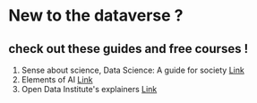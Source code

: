# New to the dataverse ? 

## check out these guides and free courses ! 
1. Sense about science, Data Science: A guide for society
[Link](https://askforevidence.org/articles/data-science-a-guide-for-society)
2. Elements of AI 
[Link](https://course.elementsofai.com/)
3. Open Data Institute's explainers 
[Link](https://theodi.org/knowledge-opinion/explainers/)
